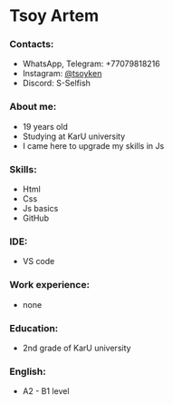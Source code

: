 # Tsoy Artem #

### Contacts: ###
- WhatsApp, Telegram: +77079818216</br>
- Instagram: [@tsoyken](https://www.instagram.com/tsoyken/])</br>
- Discord: S-Selfish

### About me: ###
- 19 years old </br>
- Studying at KarU university </br>
- I came here to upgrade my skills in Js </br>

### Skills: ###
- Html</br>
- Css</br>
- Js basics</br>
- GitHub</br>

### IDE: ###
- VS code

### Work experience: ###
- none

### Education: ###
- 2nd grade of KarU university

### English: ###
- A2 - B1 level
